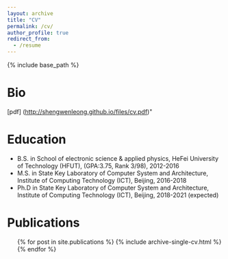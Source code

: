 ```yaml
---
layout: archive
title: "CV"
permalink: /cv/
author_profile: true
redirect_from:
  - /resume
---
```


{% include base_path %}

Bio
=====
[pdf] (http://shengwenleong.github.io/files/cv.pdf)"

Education
======
* B.S. in School of electronic science & applied physics, HeFei University of Technology (HFUT), (GPA:3.75, Rank 3/98), 2012-2016
* M.S. in State Key Laboratory of Computer System and Architecture, Institute of Computing Technology (ICT), Beijing, 2016-2018
* Ph.D in State Key Laboratory of Computer System and Architecture, Institute of Computing Technology (ICT), Beijing, 2018-2021 (expected)

Publications
======
  <ul>{% for post in site.publications %}
    {% include archive-single-cv.html %}
  {% endfor %}</ul>
